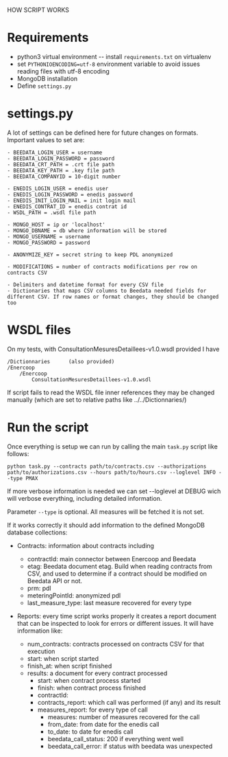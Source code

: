 HOW SCRIPT WORKS



# Requirements

- python3 virtual environment
-- install `requirements.txt` on virtualenv
- set `PYTHONIOENCODING=utf-8` environment variable to avoid issues reading files with utf-8 encoding
- MongoDB installation
- Define `settings.py`



# settings.py

A lot of settings can be defined here for future changes on formats. 
Important values to set are:

	- BEEDATA_LOGIN_USER = username
	- BEEDATA_LOGIN_PASSWORD = password
	- BEEDATA_CRT_PATH = .crt file path
	- BEEDATA_KEY_PATH = .key file path
	- BEEDATA_COMPANYID = 10-digit number
	
	- ENEDIS_LOGIN_USER = enedis user
	- ENEDIS_LOGIN_PASSWORD = enedis password
	- ENEDIS_INIT_LOGIN_MAIL = init login mail
	- ENEDIS_CONTRAT_ID = enedis contrat id
	- WSDL_PATH = .wsdl file path
	
	- MONGO_HOST = ip or 'localhost'
	- MONGO_DBNAME = db where information will be stored
	- MONGO_USERNAME = username
	- MONGO_PASSWORD = password
	
	- ANONYMIZE_KEY = secret string to keep PDL anonymized
	
	- MODIFICATIONS = number of contracts modifications per row on contracts CSV
	
	- Delimiters and datetime format for every CSV file
	- Dictionaries that maps CSV columns to Beedata needed fields for different CSV. If row names or format changes, they should be changed too
	


# WSDL files

On my tests, with ConsultationMesuresDetaillees-v1.0.wsdl provided I have


    /Dictionnaries		(also provided)
    /Enercoop
	    /Enercoop
		    ConsultationMesuresDetaillees-v1.0.wsdl
		    
		
If script fails to read the WSDL file inner references they may be changed manually (which are set to relative paths like ../../Dictionnaries/)
	
	



# Run the script

Once everything is setup we can run by calling the main `task.py` script like follows:

`python task.py --contracts path/to/contracts.csv --authorizations path/to/authorizations.csv --hours path/to/hours.csv --loglevel INFO --type PMAX`

If more verbose information is needed we can set --loglevel at DEBUG wich will verbose everything, including detailed information.

Parameter `--type` is optional. All measures will be fetched it is not set.

If it works correctly it should add information to the defined MongoDB database collections:

- Contracts: information about contracts including
 
	- contractId: main connector between Enercoop and Beedata
	- etag: Beedata document etag. Build when reading contracts from CSV, and used to determine if a contract should be modified on Beedata API or not.
	- prm: pdl
	- meteringPointId: anonymized pdl
	- last_measure_type: last measure recovered for every type

- Reports: every time script works properly it creates a report document that can be inspected to look for errors or different issues. It will have information like:
	- num_contracts: contracts processed on contracts CSV for that execution
	- start: when script started
	- finish_at: when script finished
	- results: a document for every contract processed
		- start: when contract process started
		- finish: when contract process finished
		- contractId:
		- contracts_report: which call was performed (if any) and its result
		- measures_report: for every type of call
			- measures: number of measures recovered for the call
			- from_date: from date for the enedis call
			- to_date: to date for enedis call
			- beedata_call_status: 200 if everything went well
			- beedata_call_error: if status with beedata was unexpected
			

		
	 
